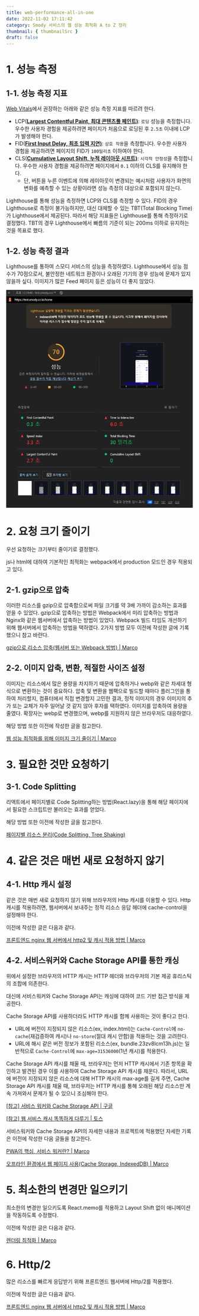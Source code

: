 ```yaml
---
title: web-performance-all-in-one
date: 2022-11-02 17:11:42
category: Smody 서비스의 웹 성능 최적화 A to Z 정리
thumbnail: { thumbnailSrc }
draft: false
---
```


# 1. 성능 측정

## 1-1. 성능 측정 지표

[Web Vitals](https://web.dev/vitals/)에서 권장하는 아래와 같은 성능 측정 지표를 따르려 한다.

- LCP(**[Largest Contentful Paint, 최대 콘텐츠풀 페인트)](https://web.dev/lcp/)**: `로딩` 성능을 측정합니다. 우수한 사용자 경험을 제공하려면 페이지가 처음으로 로딩된 후 `2.5초` 이내에 LCP가 발생해야 한다.
- FID(**[First Input Delay, 최초 입력 지연)](https://web.dev/fid/)**: `상호 작용`을 측정합니다. 우수한 사용자 경험을 제공하려면 페이지의 FID가 `100밀리초` 이하여야 한다.
- CLS(**[Cumulative Layout Shift, 누적 레이아웃 시프트)](https://web.dev/cls/)**: `시각적 안정성`을 측정합니다. 우수한 사용자 경험을 제공하려면 페이지에서 `0.1` 이하의 CLS를 유지해야 한다.
  - 단, 버튼을 누른 이벤트에 의해 레이아웃이 변경되는 예시처럼 사용자가 화면의 변화를 예측할 수 있는 상황이라면 성능 측정의 대상으로 포함되지 않는다.

Lighthouse를 통해 성능을 측정하면 LCP와 CLS를 측정할 수 있다. FID의 경우 Lighthouse로 측정이 불가능하지만, 대신 대체할 수 있는 TBT(Total Blocking Time)가 Lighthouse에서 제공된다. 따라서 해당 지표들은 Lighthouse를 통해 측정하기로 결정했다. TBT의 경우 Lighthouse에서 빠름의 기준이 되는 200ms 이하로 유지하는 것을 목표로 했다.

## 1-2. 성능 측정 결과

Lighthouse를 통하여 스모디 서비스의 성능을 측정하였다. Lighthouse에서 성능 점수가 70점으로서, 불안정한 네트워크 환경이나 오래된 기기의 경우 성능에 문제가 있지 않을까 싶다. 이미지가 많은 Feed 페이지 등은 성능이 더 좋지 않았다.

![성능 개선 전](../image/perf-before.png)

# 2. 요청 크기 줄이기

우선 요청하는 크기부터 줄이기로 결정했다.

js나 html에 대하여 기본적인 최적화는 webpack에서 production 모드인 경우 적용되고 있다.

## 2-1. gzip으로 압축

이러한 리소스를 gzip으로 압축함으로써 파일 크기를 약 3배 가까이 감소하는 효과를 얻을 수 있었다.
gzip으로 압축하는 방법은 Webpack에서 미리 압축하는 방법과 Nginx와 같은 웹서버에서 압축하는 방법이 있었다. Webpack 빌드 타임도 개선하기 위해 웹서버에서 압축하는 방법을 택하였다.
2가지 방법 모두 이전에 작성한 글에 기록했으니 참고 바란다.

[gzip으로 리소스 압축(웹서버 또는 Webpack 방법) | Marco](gzip-compression.md)

## 2-2. 이미지 압축, 변환, 적절한 사이즈 설정

이미지는 리소스에서 많은 용량을 차지하기 때문에 압축하거나 webp와 같은 차세대 형식으로 변환하는 것이 중요하다.
압축 및 변환을 웹팩으로 빌드할 때마다 플러그인을 통하여 처리할지, 컴퓨터에서 직접 변경할지 고민한 결과, 정적 이미지의 경우 이미지의 추가 또는 교체가 자주 일어날 것 같지 않아 후자를 택하였다. 이미지를 압축하여 용량을 줄였다. 확장자는 webp로 변경했으며, webp를 지원하지 않은 브라우저도 대응하였다.

해당 방법 또한 이전에 작성한 글을 참고한다.

[웹 성능 최적화를 위해 이미지 크기 줄이기 | Marco](image-optimization.md)

# 3. 필요한 것만 요청하기

## 3-1. Code Splitting

리액트에서 페이지별로 Code Splitting하는 방법(React.lazy)을 통해 해당 페이지에서 필요한 스크립트만 불러오는 효과를 얻었다.

해당 방법 또한 이전에 작성한 글을 참고한다.

[페이지별 리소스 분리(Code Splitting, Tree Shaking)](code-splitting-tree-shaking.md)

# 4. 같은 것은 매번 새로 요청하지 않기

## 4-1. Http 캐시 설정

같은 것은 매번 새로 요청하지 않기 위해 브라우저의 Http 캐시를 이용할 수 있다.
Http 캐시를 적용하려면, 웹서버에서 보내주는 정적 리소스 응답 헤더에 cache-control을 설정해야 한다.

이전에 작성한 글은 다음과 같다.

[프론트엔드 nginx 웹 서버에서 http2 및 캐시 적용 방법 | Marco](http2-cache.md)

## 4-2. 서비스워커와 Cache Storage API를 통한 캐싱

위에서 설정한 브라우저의 HTTP 캐시는 HTTP 헤더와 브라우저의 기본 제공 휴리스틱의 조합에 의존한다.

대신에 서비스워커와 Cache Storage API는 캐싱에 대하여 코드 기반 접근 방식을 제공한다.

Cache Storage API를 사용하더라도 HTTP 캐시를 함께 사용하는 것이 좋다고 한다.

- URL에 버전이 지정되지 않은 리소스(ex, index.html)는 `Cache-Control`에 `no-cache`(재검증하여 캐시)나 `no-store`(절대 캐시 안함)을 적용하는 것을 고려한다.
- URL에 해시 같은 버전 정보가 포함된 리소스(ex, bundle.23zv8lcm13h.js)는 일반적으로 `Cache-Control`에 `max-age=31536000`(1년 캐시)를 적용한다.

Cache Storage API 캐시를 채울 때, 브라우저는 먼저 HTTP 캐시에서 기존 항목을 확인하고 발견된 경우 이를 사용하여 Cache Storage API 캐시를 채운다. 따라서, URL에 버전이 지정되지 않은 리소스에 대해 HTTP 캐시의 max-age를 길게 주면, Cache Storage API 캐시를 채울 때, 브라우저는 HTTP 캐시를 통해 오래된 해당 리소스만 계속 가져와서 문제가 될 수 있으니 조심해야 한다.

[[참고] 서비스 워커와 Cache Storage API | 구글](https://web.dev/service-workers-cache-storage/)

[[참고] 웹 서비스 캐시 똑똑하게 다루기 | 토스](https://toss.tech/article/smart-web-service-cache)

서비스워커와 Cache Storage API의 자세한 내용과 프로젝트에 적용했던 자세한 기록은 이전에 작성한 다음 글들을 참고한다.

[PWA의 핵심, 서비스 워커란? | Marco](../PWA/service-worker.md)

[오프라인 환경에서 웹 페이지 사용(Cache Storage, IndexedDB) | Marco](../PWA/offline-support.md)

# 5. 최소한의 변경만 일으키기

최소한의 변경만 일으키도록 React.memo를 적용하고 Layout Shift 없이 애니메이션을 작동하도록 수정했다.

이전에 작성한 글은 다음과 같다.

[렌더링 최적화 | Marco](rendering-optimization.md)

# 6. Http/2

많은 리소스를 빠르게 응답받기 위해 프론트엔드 웹서버에 Http/2를 적용했다.

이전에 작성한 글은 다음과 같다.

[프론트엔드 nginx 웹 서버에서 http2 및 캐시 적용 방법 | Marco](http2-cache.md)
